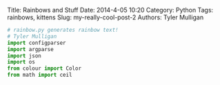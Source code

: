 Title: Rainbows and Stuff
Date: 2014-4-05 10:20
Category: Python
Tags: rainbows, kittens
Slug: my-really-cool-post-2
Authors: Tyler Mulligan

```python
# rainbow.py generates rainbow text!
# Tyler Mulligan
import configparser
import argparse
import json
import os
from colour import Color
from math import ceil
```